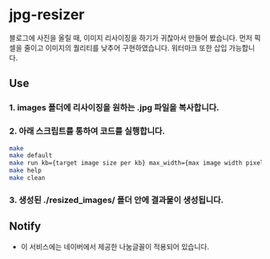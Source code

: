# jpg-resizer

블로그에 사진을 올릴 때, 이미지 리사이징을 하기가 귀찮아서 만들어 봤습니다. 먼저 픽셀을 줄이고 이미지의 퀄리티를 낮추어 구현하였습니다. 워터마크 또한 삽입 가능합니다.

## Use

### 1. images 폴더에 리사이징을 원하는 .jpg 파일을 복사합니다.

### 2. 아래 스크립트를 통하여 코드를 실행합니다.

```sh
make
make default
make run kb={target image size per kb} max_width={max image width pixel} max_height={max image height pixel}
make help
make clean
```

### 3. 생성된 ./resized_images/ 폴더 안에 결과물이 생성됩니다.

## Notify

- 이 서비스에는 네이버에서 제공한 나눔글꼴이 적용되어 있습니다.
